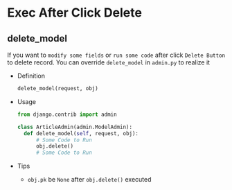 # Exec After Click Delete

## delete_model

If you want to ``modify some fields`` or ``run some code`` after click ``Delete Button`` to delete record. You can override ``delete_model`` in ``admin.py`` to realize it

* Definition

  ```python
  delete_model(request, obj)
  ```

* Usage

  ```python
  from django.contrib import admin

  class ArticleAdmin(admin.ModelAdmin):
  	def delete_model(self, request, obj):
  		# Some Code to Run
      	obj.delete()
      	# Some Code to Run
  ```

* Tips

  * ``obj.pk`` be ``None`` after ``obj.delete()`` executed



